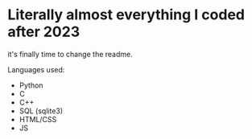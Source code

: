 # Literally almost everything I coded after 2023
it's finally time to change the readme.

Languages used:
* Python
* C
* C++
* SQL (sqlite3)
* HTML/CSS
* JS
